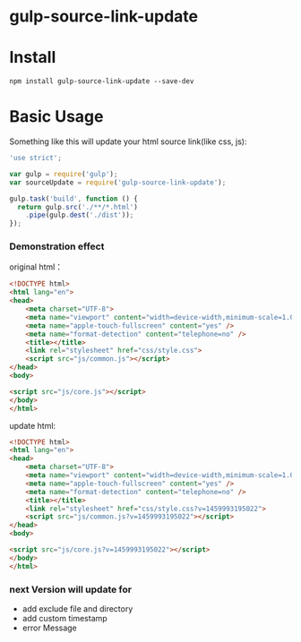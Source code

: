 # gulp-source-link-update


# Install

```
npm install gulp-source-link-update --save-dev
```

# Basic Usage

Something like this will update your html source link(like css, js):

```javascript
'use strict';

var gulp = require('gulp');
var sourceUpdate = require('gulp-source-link-update');

gulp.task('build', function () {
  return gulp.src('./**/*.html')
    .pipe(gulp.dest('./dist'));
});

```
### Demonstration effect

original html：
``` html
<!DOCTYPE html>
<html lang="en">
<head>
    <meta charset="UTF-8">
    <meta name="viewport" content="width=device-width,minimum-scale=1.0,maximum-scale=1.0,initial-scale=1.0,user-scalable=no" />
    <meta name="apple-touch-fullscreen" content="yes" />
    <meta name="format-detection" content="telephone=no" />
    <title></title>
    <link rel="stylesheet" href="css/style.css">
    <script src="js/common.js"></script>
</head>
<body>

<script src="js/core.js"></script>
</body>
</html>

```

update html: 
``` html
<!DOCTYPE html>
<html lang="en">
<head>
    <meta charset="UTF-8">
    <meta name="viewport" content="width=device-width,minimum-scale=1.0,maximum-scale=1.0,initial-scale=1.0,user-scalable=no" />
    <meta name="apple-touch-fullscreen" content="yes" />
    <meta name="format-detection" content="telephone=no" />
    <title></title>
    <link rel="stylesheet" href="css/style.css?v=1459993195022">
    <script src="js/common.js?v=1459993195022"></script>
</head>
<body>

<script src="js/core.js?v=1459993195022"></script>
</body>
</html>

```

### next Version will update for

+ add exclude file and directory
+ add custom timestamp
+ error Message


